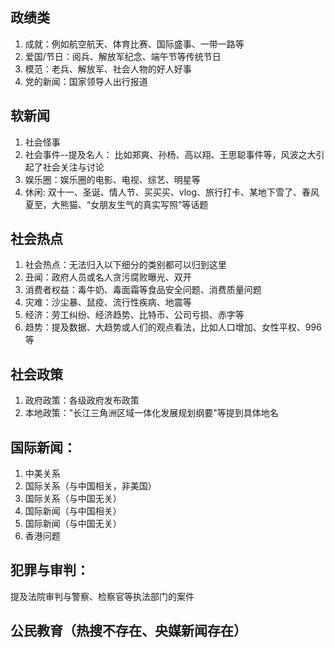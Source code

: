 ## 政绩类
1. 成就：例如航空航天、体育比赛、国际盛事、一带一路等
2. 爱国/节日：阅兵、解放军纪念、端午节等传统节日
3. 模范：老兵、解放军、社会人物的好人好事
4. 党的新闻：国家领导人出行报道

## 软新闻
1. 社会怪事
2. 社会事件--提及名人： 比如郑爽、孙杨、高以翔、王思聪事件等，风波之大引起了社会关注与讨论
3. 娱乐圈：娱乐圈的电影、电视、综艺、明星等
4. 休闲: 双十一、圣诞、情人节、买买买、vlog、旅行打卡、某地下雪了、春风夏至，大熊猫、“女朋友生气的真实写照”等话题

## 社会热点
1. 社会热点：无法归入以下细分的类别都可以归到这里
2. 丑闻：政府人员或名人贪污腐败曝光、双开
3. 消费者权益：毒牛奶、毒面霜等食品安全问题、消费质量问题
5. 灾难：沙尘暴、鼠疫、流行性疾病、地震等
6. 经济：劳工纠纷、经济趋势、比特币、公司亏损、赤字等
7. 趋势：提及数据、大趋势或人们的观点看法，比如人口增加、女性平权、996等

## 社会政策
1. 政府政策：各级政府发布政策
2. 本地政策："长江三角洲区域一体化发展规划纲要"等提到具体地名

## 国际新闻：
1. 中美关系
2. 国际关系（与中国相关，非美国）
3. 国际关系（与中国无关）
4. 国际新闻（与中国相关）
5. 国际新闻（与中国无关）
6. 香港问题

## 犯罪与审判：
提及法院审判与警察、检察官等执法部门的案件

## 公民教育（热搜不存在、央媒新闻存在）
